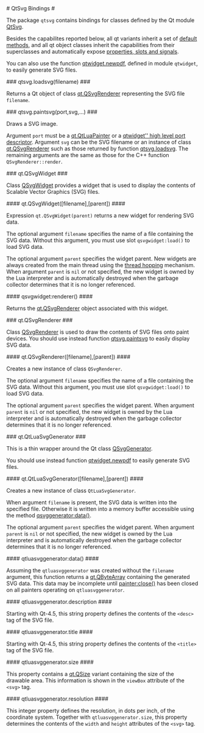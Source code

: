 <a name="qtsvg.dok"/>
# QtSvg Bindings #

The package `qtsvg` 
contains bindings for classes defined by the Qt module
[QtSvg](http://doc.trolltech.com/4.4/qtsvg.html).

Besides the capabilites reported below,
all qt variants inherit a set 
of [default methods](..:qt:index#QVariants),
and all qt object classes inherit the capabilities from their 
superclasses and automatically expose 
[properties, slots and signals](..:qt:index#QObjects).

You can also use the function 
[qtwidget.newpdf](..:qtwidget:index#qtwidgetnewpdf),
defined in module `qtwidget`,
to easily generate SVG files. 


<a name="qtsvg_loadsvg"/>
### qtsvg.loadsvg(filename) ###
<a name="qtsvg.loadsvg"/>

Returns a Qt object of 
class [qt.QSvgRenderer](#qsvgrenderer)
representing the SVG file `filename`.


<a name="qtsvg_paintsvg"/>
### qtsvg.paintsvg(port,svg,...) ###
<a name="qtsvg.paintsvg"/>

Draws a SVG image.

Argument `port` must be a 
[qt.QtLuaPainter](..:qtwidget:index#qtluapainter) or a 
[qtwidget'' high level port descriptor](..:qtwidget:index#highlevel).
Argument `svg` can be the SVG filename or
an instance of class [qt.QSvgRenderer](#qsvgrenderer)
such as those returned by function [qtsvg.loadsvg](#qtsvg_loadsvg).
The remaining arguments are the same
as those for the C++ function `QSvgRenderer::render`.


<a name="qsvgwidget"/>
### qt.QSvgWidget ###

Class 
[QSvgWidget](http://doc.trolltech.com/4.4/qsvgwidget.html)
provides a widget that is used to display the contents 
of Scalable Vector Graphics (SVG) files.

<a name="qsvgwidget"/>
#### qt.QSvgWidget([filename],[parent]) ####

Expression `qt.QSvgWidget(parent)` returns a 
new widget for rendering SVG data.

The optional argument `filename` specifies the name
of a file containing the SVG data.  Without this argument,
you must use slot `qsvgwidget:load()` to load SVG data.

The optional argument `parent` specifies the widget parent.
New widgets are always created from the main thread using
the [thread hopping](..:qt:index#qtqcall) mechanism.
When argument `parent` is `nil` or not specified,
the new widget is owned by the Lua interpreter 
and is automatically destroyed when the garbage collector
determines that it is no longer referenced.

<a name="qsvgwidget.renderer"/>
#### qsvgwidget:renderer() ####

Returns the [qt.QSvgRenderer](#qsvgrenderer) object 
associated with this widget.


<a name="qsvgrenderer"/>
### qt.QSvgRenderer ###

Class 
[QSvgRenderer](http://doc.trolltech.com/4.4/qsvgrenderer.html)
is used to draw the contents of SVG files onto paint devices.
You should use instead function 
[qtsvg.paintsvg](#qtsvg_paintsvg)
to easily display SVG data.

<a name="qsvgrenderer"/>
#### qt.QSvgRenderer([filename],[parent]) ####

Creates a new instance of class `QSvgRenderer`.

The optional argument `filename` specifies the name
of a file containing the SVG data.  Without this argument,
you must use slot `qsvgwidget:load()` to load SVG data.

The optional argument `parent` specifies the widget parent.
When argument `parent` is `nil` or not specified,
the new widget is owned by the Lua interpreter 
and is automatically destroyed when the garbage collector
determines that it is no longer referenced.


<a name="qtluasvggenerator"/>
### qt.QtLuaSvgGenerator ###

This is a thin wrapper around the Qt class
[QSvgGenerator](http://doc.trolltech.com/4.4/qsvggenerator.html).

You should use instead function 
[qtwidget.newpdf](..:qtwidget:index#qtwidgetnewpdf)
to easily generate SVG files.

<a name="qtluasvggenerator"/>
#### qt.QtLuaSvgGenerator([filename],[parent]) ####

Creates a new instance of class `QtLuaSvgGenerator`.

When argument `filename` is present, the SVG data is written
into the specified file. Otherwise it is written into a memory
buffer accessible using the method 
[qsvggenerator:data()](#qtluasvggeneratordata).

The optional argument `parent` specifies the widget parent.
When argument `parent` is `nil` or not specified,
the new widget is owned by the Lua interpreter 
and is automatically destroyed when the garbage collector
determines that it is no longer referenced.

<a name="qtluasvggeneratordata"/>
#### qtluasvggenerator:data() ####
<a name="qtluasvggenerator.data"/>

Assuming the `qtluasvggenerator` was created without the `filename` argument,
this function returns a [qt.QByteArray](..:qtcore:index#qbytearray)
containing the generated SVG data.  This data may be incomplete
until [painter:close()](..:qtwidget:index#painterclose) has
been closed on all painters operating on `qtluasvggenerator`.

<a name="qtluasvggenerator.description"/>
#### qtluasvggenerator.description ####

Starting with Qt-4.5, this string property defines 
the contents of the `<desc>` tag of the SVG file.

<a name="qtluasvggenerator.title"/>
#### qtluasvggenerator.title ####

Starting with Qt-4.5, this string property defines 
the contents of the `<title>` tag of the SVG file.

<a name="qtluasvggenerator.size"/>
#### qtluasvggenerator.size ####

This property contains a [qt.QSize](..:qtcore:index#qsize) 
variant containing the size of the drawable area.
This information is shown in the `viewBox` attribute of the `<svg>` tag.

<a name="qtluasvggenerator.resolution"/>
#### qtluasvggenerator.resolution ####

This integer property defines the resolution, in dots per inch, 
of the coordinate system.
Together with `qtluasvggenerator.size`, this property determines
the contents of the `width` and `height` attributes of the `<svg>` tag.



